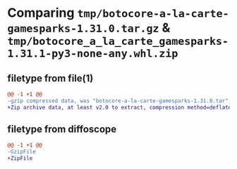 # Comparing `tmp/botocore-a-la-carte-gamesparks-1.31.0.tar.gz` & `tmp/botocore_a_la_carte_gamesparks-1.31.1-py3-none-any.whl.zip`

## filetype from file(1)

```diff
@@ -1 +1 @@
-gzip compressed data, was "botocore-a-la-carte-gamesparks-1.31.0.tar", last modified: Fri Jul  7 01:44:02 2023, max compression
+Zip archive data, at least v2.0 to extract, compression method=deflate
```

## filetype from diffoscope

```diff
@@ -1 +1 @@
-GzipFile
+ZipFile
```

